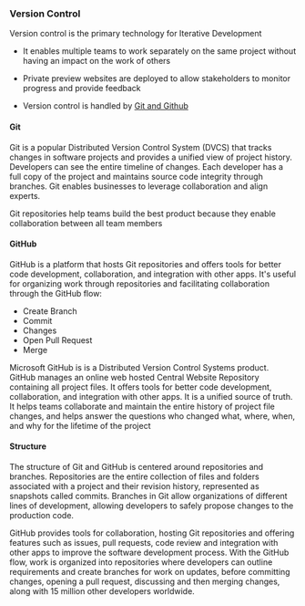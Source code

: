 
### Version Control

Version control is the primary technology for Iterative Development

- It enables multiple teams to work separately on the same project without having an impact on the work of others
  
- Private preview websites are deployed to allow stakeholders to monitor progress and provide feedback

- Version control is handled by [Git and Github](./git_and_github.md)
  
#### Git

Git is a popular Distributed Version Control System (DVCS) that tracks changes in software projects and provides a unified view of project history. Developers can see the entire timeline of changes. Each developer has a full copy of the project and maintains source code integrity through branches. Git enables businesses to leverage collaboration and align experts. 

Git repositories help teams build the best product because they enable collaboration between all team members 


#### GitHub

GitHub is a platform that hosts Git repositories and offers tools for better code development, collaboration, and integration with other apps. It's useful for organizing work through repositories and facilitating collaboration through the GitHub flow: 

- Create Branch 
- Commit
- Changes
- Open Pull Request
- Merge

Microsoft GitHub is is a Distributed Version Control Systems  product. GitHub manages an online web hosted Central Website Repository containing all project files. It offers tools for better code development, collaboration, and integration with other apps. It is a unified source of truth. It helps teams collaborate and maintain the entire history of project file changes, and helps answer the questions who changed what, where, when, and why for the lifetime of the project



#### Structure

The structure of Git and GitHub is centered around repositories and branches. Repositories are the entire collection of files and folders associated with a project and their revision history, represented as snapshots called commits. Branches in Git allow organizations of different lines of development, allowing developers to safely propose changes to the production code.

GitHub provides tools for collaboration, hosting Git repositories and offering features such as issues, pull requests, code review and integration with other apps to improve the software development process. With the GitHub flow, work is organized into repositories where developers can outline requirements and create branches for work on updates, before committing changes, opening a pull request, discussing and then merging changes, along with 15 million other developers worldwide.
